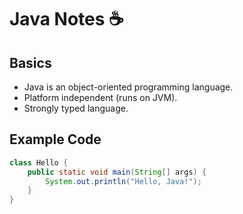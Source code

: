 # Java Notes ☕
## Basics
- Java is an object-oriented programming language.
- Platform independent (runs on JVM).
- Strongly typed language.

## Example Code
```java
class Hello {
    public static void main(String[] args) {
        System.out.println("Hello, Java!");
    }
}
